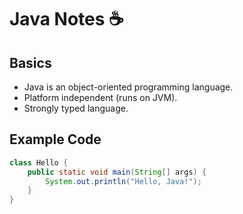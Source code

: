 # Java Notes ☕
## Basics
- Java is an object-oriented programming language.
- Platform independent (runs on JVM).
- Strongly typed language.

## Example Code
```java
class Hello {
    public static void main(String[] args) {
        System.out.println("Hello, Java!");
    }
}
